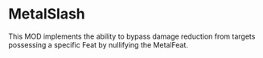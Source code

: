 # MetalSlash

This MOD implements the ability to bypass damage reduction from targets possessing a specific Feat by nullifying the MetalFeat.
